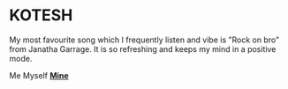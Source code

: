 # KOTESH

My most favourite song which I frequently listen and vibe is "Rock on bro" from Janatha Garrage. It is so refreshing and keeps my mind in a positive mode.

Me Myself [**Mine**](Mine.jpg)